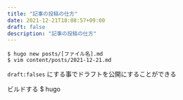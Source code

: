 ```yaml
---
title: "記事の投稿の仕方"
date: 2021-12-21T18:08:57+09:00
draft: false
description: "記事の投稿の仕方"
---
```


```shell
$ hugo new posts/[ファイル名].md
$ vim content/posts/2021-12-21.md
```

`draft:falses` にする事でドラフトを公開にすることができる


ビルドする
$ hugo 



